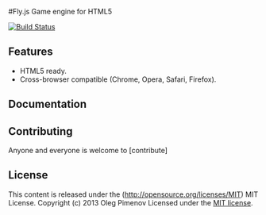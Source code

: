 #Fly.js
Game engine for HTML5

[![Build Status](https://travis-ci.org/Forestcamp/Fly.js.png?branch=master)](https://travis-ci.org/Forestcamp/Fly.js)
## Features

* HTML5 ready.
* Cross-browser compatible (Chrome, Opera, Safari, Firefox).


## Documentation


## Contributing
Anyone and everyone is welcome to [contribute]

## License
This content is released under the (http://opensource.org/licenses/MIT) MIT License.
Copyright (c) 2013 Oleg Pimenov Licensed under the [MIT license](http://flyjs.mit-license.org/).

